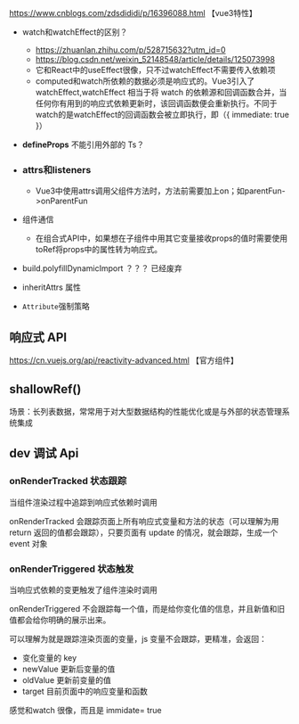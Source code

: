 https://www.cnblogs.com/zdsdididi/p/16396088.html 【vue3特性】

- watch和watchEffect的区别？

  - https://zhuanlan.zhihu.com/p/528715632?utm_id=0
  - https://blog.csdn.net/weixin_52148548/article/details/125073998
  - 它和React中的useEffect很像，只不过watchEffect不需要传入依赖项
  - computed和watch所依赖的数据必须是响应式的。Vue3引入了watchEffect,watchEffect 相当于将 watch 的依赖源和回调函数合并，当任何你有用到的响应式依赖更新时，该回调函数便会重新执行。不同于 watch的是watchEffect的回调函数会被立即执行，即（{ immediate: true }）

- **defineProps** 不能引用外部的 Ts？

- ### attrs和listeners

  - Vue3中使用attrs调用父组件方法时，方法前需要加上on；如parentFun->onParentFun

- 组件通信

  - 在组合式API中，如果想在子组件中用其它变量接收props的值时需要使用toRef将props中的属性转为响应式。

- build.polyfillDynamicImport ？？？ 已经废弃

- inheritAttrs 属性

- `Attribute`强制策略


## 响应式 API

https://cn.vuejs.org/api/reactivity-advanced.html 【官方组件】

## shallowRef()

场景：长列表数据，常常用于对大型数据结构的性能优化或是与外部的状态管理系统集成

## dev 调试 Api

### onRenderTracked 状态跟踪

当组件渲染过程中追踪到响应式依赖时调用

onRenderTracked 会跟踪页面上所有响应式变量和方法的状态（可以理解为用 return 返回的值都会跟踪），只要页面有 update 的情况，就会跟踪，生成一个 event 对象



### onRenderTriggered 状态触发

当响应式依赖的变更触发了组件渲染时调用

onRenderTriggered 不会跟踪每一个值，而是给你变化值的信息，并且新值和旧值都会给你明确的展示出来。

可以理解为就是跟踪渲染页面的变量，js 变量不会跟踪，更精准，会返回：

- 变化变量的 key 
- newValue 更新后变量的值
- oldValue 更新前变量的值
- target 目前页面中的响应变量和函数

感觉和watch 很像，而且是 immidate= true